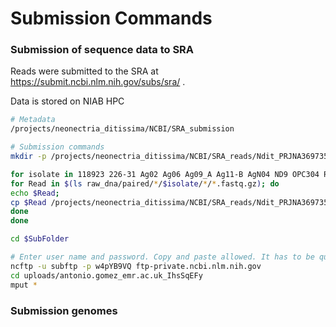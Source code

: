 # Submission Commands

### Submission of sequence data to SRA

Reads were submitted to the SRA at https://submit.ncbi.nlm.nih.gov/subs/sra/ .

Data is stored on NIAB HPC

```bash
# Metadata 
/projects/neonectria_ditissima/NCBI/SRA_submission
```

```bash
# Submission commands
mkdir -p /projects/neonectria_ditissima/NCBI/SRA_reads/Ndit_PRJNA369735

for isolate in 118923 226-31 Ag02 Ag06 Ag09_A Ag11-B AgN04 ND9 OPC304 R37-15 R41-15 R45-15 R6-17-3 R68-17-C3 SVK2 118924 227-31 Ag05 Ag08 Ag11_A Ag11_C BGV344 ND8 P112 R39-15 R42-15 R6-17-2 R68-17-C2 SVK1; do
for Read in $(ls raw_dna/paired/*/$isolate/*/*.fastq.gz); do
echo $Read;
cp $Read /projects/neonectria_ditissima/NCBI/SRA_reads/Ndit_PRJNA369735
done
done

cd $SubFolder

# Enter user name and password. Copy and paste allowed. It has to be quick.
ncftp -u subftp -p w4pYB9VQ ftp-private.ncbi.nlm.nih.gov
cd uploads/antonio.gomez_emr.ac.uk_IhsSqEFy
mput *
```

### Submission genomes

